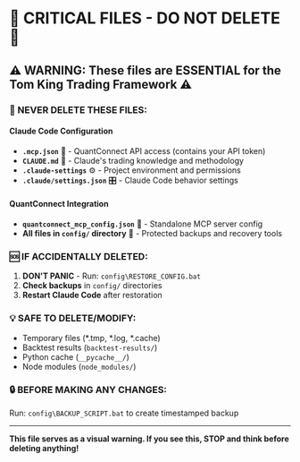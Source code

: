 # 🚨 CRITICAL FILES - DO NOT DELETE 🚨

## ⚠️ WARNING: These files are ESSENTIAL for the Tom King Trading Framework ⚠️

### 🔴 NEVER DELETE THESE FILES:

#### Claude Code Configuration
- **`.mcp.json`** 🔑 - QuantConnect API access (contains your API token)
- **`CLAUDE.md`** 🧠 - Claude's trading knowledge and methodology  
- **`.claude-settings`** ⚙️ - Project environment and permissions
- **`.claude/settings.json`** 🎛️ - Claude Code behavior settings

#### QuantConnect Integration  
- **`quantconnect_mcp_config.json`** 🔌 - Standalone MCP server config
- **All files in `config/` directory** 📁 - Protected backups and recovery tools

### 🆘 IF ACCIDENTALLY DELETED:
1. **DON'T PANIC** - Run: `config\RESTORE_CONFIG.bat`
2. **Check backups** in `config/` directories
3. **Restart Claude Code** after restoration

### 💡 SAFE TO DELETE/MODIFY:
- Temporary files (*.tmp, *.log, *.cache)
- Backtest results (`backtest-results/`)
- Python cache (`__pycache__/`)
- Node modules (`node_modules/`)

### 🔒 BEFORE MAKING ANY CHANGES:
Run: `config\BACKUP_SCRIPT.bat` to create timestamped backup

---
**This file serves as a visual warning. If you see this, STOP and think before deleting anything!**